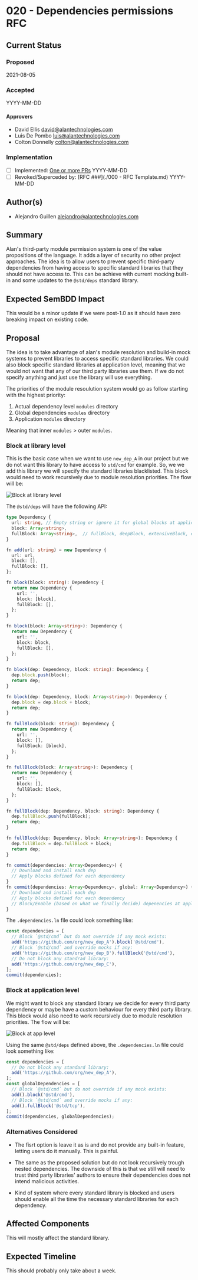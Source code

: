 # 020 - Dependencies permissions RFC

## Current Status

### Proposed

2021-08-05

### Accepted

YYYY-MM-DD

#### Approvers

- David Ellis <david@alantechnologies.com>
- Luis De Pombo <luis@alantechnologies.com>
- Colton Donnelly <colton@alantechnologies.com>

### Implementation

- [ ] Implemented: [One or more PRs](https://github.com/alantech/alan/some-pr-link-here) YYYY-MM-DD
- [ ] Revoked/Superceded by: [RFC ###](./000 - RFC Template.md) YYYY-MM-DD

## Author(s)

- Alejandro Guillen <alejandro@alantechnologies.com>

## Summary

Alan's third-party module permission system is one of the value propositions of the language. It adds a layer of security no other project approaches. The idea is to allow users to prevent specific third-party dependencies from having access to specific standard libraries that they should not have access to. This can be achieve with current mocking built-in and some updates to the `@std/deps` standard library.

## Expected SemBDD Impact

This would be a minor update if we were post-1.0 as it should have zero breaking impact on existing code.

## Proposal

The idea is to take advantage of alan's module resolution and build-in mock systems to prevent libraries to access specific standard libraries. We could also block specific standard libraries at application level, meaning that we would not want that any of our third party libraries use them. If we do not specify anything and just use the library will use everything.

The priorities of the module resoulution system would go as follow starting with the highest priority:

1. Actual dependency level `modules` directory
2. Global dependencies `modules` directory
3. Application `modules` directory

Meaning that inner `modules` > outer `modules`.

### Block at library level

This is the basic case when we want to use `new_dep_A` in our project but we do not want this library to have access to `std/cmd` for example. So, we we add this library we will specify the standard libraries blacklisted. This block would need to work recursively due to module resolution priorities. The flow will be:

![Block at library level](./lib-lvl-v1.png)

The `@std/deps` will have the following API:

```ts
type Dependency {
  url: string, // Empty string or ignore it for global blocks at application level
  block: Array<string>,
  fullBlock: Array<string>,  // fullBlock, deepBlock, extensiveBlock, exhaustiveBlock?
}

fn add(url: string) = new Dependency {
  url: url,
  block: [],
  fullBlock: [],
};

fn block(block: string): Dependency {
  return new Dependency {
    url: '',
    block: [block],
    fullBlock: [],
  };
}

fn block(block: Array<string>): Dependency {
  return new Dependency {
    url: '',
    block: block,
    fullBlock: [],
  };
}

fn block(dep: Dependency, block: string): Dependency {
  dep.block.push(block);
  return dep;
}

fn block(dep: Dependency, block: Array<string>): Dependency {
  dep.block = dep.block + block;
  return dep;
}

fn fullBlock(block: string): Dependency {
  return new Dependency {
    url: '',
    block: [],
    fullBlock: [block],
  };
}

fn fullBlock(block: Array<string>): Dependency {
  return new Dependency {
    url: '',
    block: [],
    fullBlock: block,
  };
}

fn fullBlock(dep: Dependency, block: string): Dependency {
  dep.fullBlock.push(fullBlock);
  return dep;
}

fn fullBlock(dep: Dependency, block: Array<string>): Dependency {
  dep.fullBlock = dep.fullBlock + block;
  return dep;
}

fn commit(dependencies: Array<Dependency>) {
  // Download and install each dep
  // Apply blocks defined for each dependency
}
fn commit(dependencies: Array<Dependency>, global: Array<Dependency>) {
  // Download and install each dep
  // Apply blocks defined for each dependency
  // Block/Enable (based on what we finally decide) depenencies at application level, meaning that mocks will exists at /dependencies/modules/
}
```

The `.dependencies.ln` file could look something like:

```ts
const dependencies = [
  // Block `@std/cmd` but do not override if any mock exists:
  add('https://github.com/org/new_dep_A').block('@std/cmd'),
  // Block `@std/cmd` and override mocks if any:
  add('https://github.com/org/new_dep_B').fullBlock('@std/cmd'),
  // Do not block any standrad library:
  add('https://github.com/org/new_dep_C'),
];
commit(dependencies);
```

### Block at application level

We might want to block any standard library we decide for every third party dependency or maybe have a custom behaviour for every third party library. This block would also need to work recursively due to module resolution priorities. The flow will be:

![Block at app level](./app-lvl-v1.png)

Using the same `@std/deps` defined above, the `.dependencies.ln` file could look something like:

```ts
const dependencies = [
  // Do not block any standard library:
  add('https://github.com/org/new_dep_A'),
];
const globalDependencies = [
  // Block `@std/cmd` but do not override if any mock exists:
  add().block('@std/cmd'),
  // Block `@std/cmd` and override mocks if any:
  add().fullBlock('@std/tcp'),
];
commit(dependencies, globalDependencies);
```

### Alternatives Considered

- The fisrt option is leave it as is and do not provide any built-in feature, letting users do it manually. This is painful.

- The same as the proposed solution but do not look recursively trough nested dependencies. The downside of this is that we still will need to trust third party libraries' authors to ensure their dependencies does not intend malicious activities.

- Kind of system where every standard library is blocked and users should enable all the time the necessary standard libraries for each dependency.

## Affected Components

This will mostly affect the standard library.

## Expected Timeline

This should probably only take about a week.
